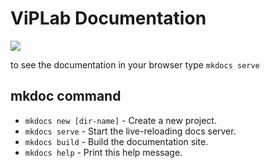 # ViPLab Documentation

![](https://github.com/KatLily-74656/SusI-Documentation/workflows/GitHubPages/badge.svg)

to see the documentation in your browser type
`mkdocs serve`

## mkdoc command

* `mkdocs new [dir-name]` - Create a new project.
* `mkdocs serve` - Start the live-reloading docs server.
* `mkdocs build` - Build the documentation site.
* `mkdocs help` - Print this help message.